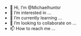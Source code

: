 - 👋 Hi, I’m @Michaelhuntsr
- 👀 I’m interested in ...
- 🌱 I’m currently learning ...
- 💞️ I’m looking to collaborate on ...
- 📫 How to reach me ...

<!---
Michaelhuntsr/Michaelhuntsr is a ✨ special ✨ repository because its `README.md` (this file) appears on your GitHub profile.
You can click the Preview link to take a look at your changes.
--->
